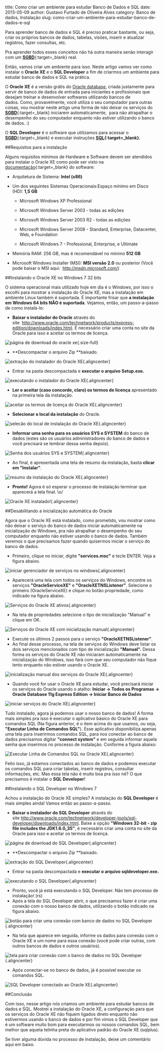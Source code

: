 title: Como criar um ambiente para estudar Banco de Dados e SQL
date: 2013-05-09
author: Gustavo Furtado de Oliveira Alves
category: Banco de dados, Instalação
slug: como-criar-um-ambiente-para-estudar-banco-de-dados-e-sql

Para aprender banco de
dados e SQL é preciso praticar bastante, ou seja, criar os
próprios bancos de dados, tabelas, visões, inserir e atualizar
registros, fazer consultas, etc.

Pra aprender todos esses conceitos não
há outra maneira senão interagir com um
[**SGBD**](http://www.dicasdeprogramacao.com.br/o-que-e-um-sgbd/ "O que é um SGBD?"){:target=\_blank} real.

Então, vamos criar um ambiente para isso. Neste artigo vamos ver
como instalar o **Oracle XE** e o **SQL Developer** a fim de criarmos um
ambiente para estudar banco de dados e SQL na prática.

O **Oracle XE** é a versão grátis do <span
style="text-decoration: underline;">Oracle database</span>, criada
justamente para servir de banco de dados de entrada para iniciantes e
profissionais que desejam treinar e desenvolver softwares utilizando
bancos de dados. Como, provavelmente, você utiliza o seu computador para
outras coisas, vou mostrar neste artigo uma forma de não deixar os
serviços do
[**SGBD**](http://www.dicasdeprogramacao.com.br/o-que-e-um-sgbd/ "O que é um SGBD?"){:target=\_blank} iniciarem
automaticamente,  para não atrapalhar o desempenho do seu computador
enquanto não estiver utilizando o banco de dados. :)

O **SQL Developer** é o software que utilizamos para acessar o
[**SGBD**](http://www.dicasdeprogramacao.com.br/o-que-e-um-sgbd/ "O que é um SGBD?"){:target=\_blank}
e executar instruções
**[SQL](http://www.dicasdeprogramacao.com.br/o-que-e-sql/ "Você precisa saber o que é SQL!"){:target=\_blank}.**

##Requisitos para a instalação

Alguns requisitos mínimos de Hardware e Software devem ser atendidos
para instalar o Oracle XE como pode ser visto na
[documentação](http://docs.oracle.com/cd/E17781_01/install.112/e18803/toc.htm#autoId2 "Requisitos para instalação do Oracle XE"){:target=\_blank} do
software:

-   Arquitetura de Sistema: **Intel (x86)**
-   Um dos seguintes Sistemas Operacionais:Espaço mínimo em Disco
    (HD): **1,5 GB**
    -   Microsoft Windows XP Professional

    -   Microsoft Windows Server 2003 - todas as edições

    -   Microsoft Windows Server 2003 R2 - todas as edições

    -   Microsoft Windows Server 2008 - Standard, Enterprise,
        Datacenter, Web, e Foundation

    -   Microsoft Windows 7 - Professional, Enterprise, e Ultimate

-   Memória RAM: 256 GB, mas é recomendável no mínimo **512 GB**
-   Microsoft Windows Installer (MSI): **MSI versão 2.0** ou posterior
    (Você pode baixar o MSI aqui:  <http://msdn.microsoft.com/>)

##Instalando o Oracle XE no Windows 7 32 bits

O sistema operacional mais utilizado hoje em dia é o Windows, por isso o
escolhi para mostrar a instalação do Oracle XE, mas a instalação em
ambiente Linux também é suportada. É importante frisar que **a
instalação em Windows 64 bits NÃO é suportada**. Vejamos, então, um
passo-a-passo de como instalá-lo:

-   **Baixar o instalador do Oracle** através do
    site  <http://www.oracle.com/technetwork/products/express-edition/downloads/index.html>.
    É necessário criar uma conta no site da Oracle para isso e aceitar
    os termos de licença.

![página de download do oracle
xe](/images/como-criar-um-ambiente-para-estudar-banco-de-dados-e-sql/página-de-download-do-oracle-xe.png "página de download do oracle xe"){.size-full}

-   **Descompactar o arquivo Zip **baixado.

![extração do instalador do Oracle
XE](/images/como-criar-um-ambiente-para-estudar-banco-de-dados-e-sql/extração-do-instalador-do-Oracle.png){.aligncenter}

-   Entrar na pasta descompactada e **executar o arquivo Setup.exe.**

![executando o instalador do Oracle
XE](/images/como-criar-um-ambiente-para-estudar-banco-de-dados-e-sql/executando-o-instalador-do-Oracle-XE.png){.aligncenter}

-   **Ler e aceitar (caso concorde, claro) os termos de licença**
    apresentado na primeira tela da instalação.

![aceitar os termos de licença do Oracle
XE](/images/como-criar-um-ambiente-para-estudar-banco-de-dados-e-sql/aceitar-os-termos-de-licença-do-Oracle-XE.png){.aligncenter}

-   **Selecionar o local da instalação** do Oracle.

![selecão do local de instalação do Oracle
XE](/images/como-criar-um-ambiente-para-estudar-banco-de-dados-e-sql/selecão-do-local-de-instalação-do-Oracle-XE.png){.aligncenter}

-   **Informar uma senha para os usuários SYS e SYSTEM** do banco de
    dados (estes são os usuários administradores do banco de dados e
    você precisará se lembrar dessa senha depois).

![Senha dos usuários SYS e
SYSTEM](/images/como-criar-um-ambiente-para-estudar-banco-de-dados-e-sql/Senha-dos-usuários-SYS-e-SYSTEM.png){.aligncenter}

-   Ao final, é apresentada uma tela de resumo da instalação, basta
    **clicar em "Instalar"**.

![resumo da instalação do Oracle
XE](/images/como-criar-um-ambiente-para-estudar-banco-de-dados-e-sql/resumo-da-instalação-do-Oracle-XE.png){.aligncenter}

-   <span style="line-height: 13px;">**Pronto!** Agora é só esperar o
    processo de instalação terminar que aparecerá a tela final.
    \\o/</span>

![Oracle XE
instalado!](/images/como-criar-um-ambiente-para-estudar-banco-de-dados-e-sql/Oracle-XE-instalado.png){.aligncenter}

##Desabilitando a inicialização automática do Oracle

Agora que o Oracle XE está instalado, como prometido, vou mostrar como
não deixar o serviço do banco de dados iniciar automaticamente na
inicialização do Windows, pra não atrapalhar o desempenho do seu
computador enquanto não estiver usando o banco de dados. Também veremos
o que precisamos fazer quando quisermos iniciar o serviço do banco de
dados.

-   Primeiro, clique no iniciar, digite **"services.msc"** e
    tecle ENTER. Veja a figura abaixo.

![iniciar gerenciador de serviços no
windows](/images/como-criar-um-ambiente-para-estudar-banco-de-dados-e-sql/iniciar-gerenciador-de-serviços-no-windows.png){.aligncenter}

-   Aparecerá uma tela com todos os serviços do Windows, encontre os
    serviços **"OracleServiceXE"** e **"OracleXETNSListener"**.
    Selecione o primeiro (OracleServiceXE) e clique no botão
    propriedade, como indicado na figura abaixo.

![Serviços do Oracle XE
ativos](/images/como-criar-um-ambiente-para-estudar-banco-de-dados-e-sql/Serviços-do-Oracle-XE-ativos.png){.aligncenter}

-   Na tela de propriedades selecione o tipo de inicialização "Manual" e
    clique em OK.

![Serviços do Oracle XE com inicialização
manual](/images/como-criar-um-ambiente-para-estudar-banco-de-dados-e-sql/Serviços-do-Oracle-XE-com-inicialização-manual.png){.aligncenter}

-   Execute os últimos 2 passos para o serviço
    **"OracleXETNSListener"**.
-   Ao final desse processo, na tela de serviços do Windows deve listar
    os dois serviços mencionados com tipo de inicialização
    **"Manual".** Dessa forma os serviços do Oracle XE não iniciaram
    automaticamente na inicialização do Windows, isso fará com que seu
    computador não fique lento enquanto não estiver usando o Oracle XE.

![inicialização manual dos serviços do Oracle
XE](/images/como-criar-um-ambiente-para-estudar-banco-de-dados-e-sql/inicialização-manual-dos-serviços-do-Oracle-XE.png){.aligncenter}

-   Quando você for usar o Oracle XE para estudar, você precisará
    iniciar os serviços do Oracle usando o atalho: **Iniciar -&gt; Todos
    os Programas -&gt; Oracle Database 11g Express Edition -&gt; Iniciar
    Banco de Dados**

![iniciar serviços do Oracle
XE](/images/como-criar-um-ambiente-para-estudar-banco-de-dados-e-sql/iniciar-serviços-do-Oracle-XE.png){.aligncenter}

Tudo instalado, agora já podemos usar o nosso banco de dados! A forma
mais simples pra isso é executar o aplicativo básico do Oracle XE para
comandos SQL (Na figura anterior, é o item acima do que usamos, ou seja,
**"Executar Linha de Comandos SQL"**). Esse aplicativo disponibiliza
apenas uma tela para inserirmos comandos SQL, para nos conectar ao banco
de dados precisamos digitar **"connect system"** e em seguida informar
aquela senha que inserimos no processo de instalação. Conforme a figura
abaixo:

![Executar Linha de Comandos SQL no Oracle
XE](/images/como-criar-um-ambiente-para-estudar-banco-de-dados-e-sql/Executar-Linha-de-Comandos-SQL-no-Oracle-XE.png){.aligncenter}

Feito isso, já estamos conectados ao banco de dados e podemos executar
os comandos SQL para criar tabelas, inserir registros, consultar
informações, etc. Mas essa tela não é muito boa pra isso né? O que
precisamos é instalar o **SQL Developer**!

##Instalando o SQL Developer no Windows 7

Achou a instalação do Oracle XE simples? A instalação do **SQL
Developer** é mais simples ainda! Vamos então ao passo-a-passo.

-   <span style="line-height: 13px;">**Baixar o instalador** **do SQL
    Developer** através do
    site <http://www.oracle.com/technetwork/developer-tools/sql-developer/downloads/index.html>.
    Baixe a opção **"Windows 32-bit - zip file includes the
    JDK1.6.0\_35"**, é necessário criar uma conta no site da Oracle para
    isso e aceitar os termos de licença.\
    </span>

![página de download do SQL
Developer](/images/como-criar-um-ambiente-para-estudar-banco-de-dados-e-sql/página-de-download-do-SQL-Developer.png){.aligncenter}

-   **Descompactar o arquivo Zip **baixado.

![extração do SQL
Developer](/images/como-criar-um-ambiente-para-estudar-banco-de-dados-e-sql/extração-do-SQL-Developer.png){.aligncenter}

-   Entrar na pasta descompactada e **executar o
    arquivo sqldeveloper.exe.**

![executando o SQL
Developer](/images/como-criar-um-ambiente-para-estudar-banco-de-dados-e-sql/executando-o-SQL-Developer.png){.aligncenter}

-   <span style="line-height: 13px;">Pronto, você já está executando o
    SQL Developer. Não tem processo de instalação! (rs)</span>
-   Após a tela do SQL Developer abrir, o que precisamos fazer é criar
    uma conexão com o nosso banco de dados, utilizando o botão indicado
    na figura abaixo.

![botão para criar uma conexão com banco de dados no SQL
Developer](/images/como-criar-um-ambiente-para-estudar-banco-de-dados-e-sql/botão-para-criar-uma-conexão-com-banco-de-dados-no-SQL-Developer.png){.aligncenter}

-   <span style="line-height: 13px;">Na tela que aparece em seguida,
    informe os dados para conexão com o Oracle XE e um nome para essa
    conexão (você pode criar outras, com outros bancos de dados e
    outros usuários).</span>

![tela para criar conexão com o banco de dados no SQL
Developer](/images/como-criar-um-ambiente-para-estudar-banco-de-dados-e-sql/tela-para-criar-conexão-com-o-banco-de-dados-no-SQL-Developer.png){.aligncenter}

-   Após conectar-se no banco de dados, já é possível executar os
    comandos SQL.

![SQL Developer conectado ao Oracle
XE](/images/como-criar-um-ambiente-para-estudar-banco-de-dados-e-sql/SQL-Developer-conectado-ao-Oracle-XE.png){.aligncenter}

##Conclusão

Com isso, nesse artigo nós criamos um ambiente para estudar bancos de
dados e SQL. Mostrei a instalação do Oracle XE, a configuração para que
os serviços do Oracle XE não fiquem ligados direto enquanto não
estivermos usando o banco de dados e por fim vimos o SQL Developer que é
um software muito bom para executarmos os nossos comandos SQL, bem
melhor que aquela telinha preta do aplicativo padrão do Oracle XE
(sqlplus).

Se tiver alguma dúvida no processo de instalação, deixe um comentário
aqui em baixo.
